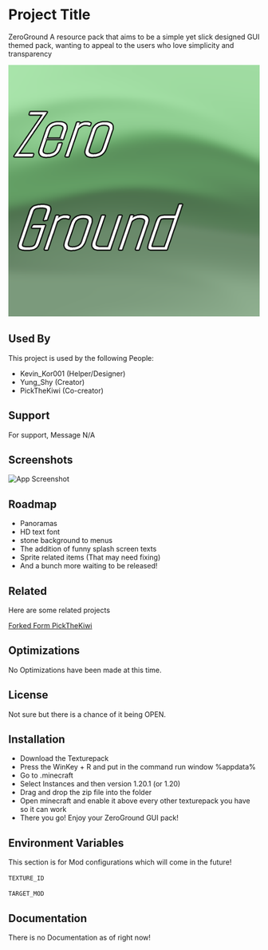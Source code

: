 
# Project Title

ZeroGround
A resource pack that aims to be a simple yet slick designed GUI themed pack, wanting to appeal to the users who love simplicity and transparency


![Logo](https://github.com/PickTheKiwi/ZeroGround/blob/main/pack.png?raw=true)


## Used By

This project is used by the following People:

- Kevin_Kor001 (Helper/Designer)
- Yung_Shy (Creator)
- PickTheKiwi (Co-creator)


## Support

For support, Message N/A


## Screenshots

![App Screenshot](https://via.placeholder.com/468x300?text=App+Screenshot+Here)


## Roadmap

- Panoramas
- HD text font
- stone background to menus
- The addition of funny splash screen texts
- Sprite related items (That may need fixing)
- And a bunch more waiting to be released!


## Related

Here are some related projects

[Forked Form PickTheKiwi](https://github.com/PickTheKiwi/ZeroGround)


## Optimizations

No Optimizations have been made at this time.


## License

Not sure but there is a chance of it being OPEN.


## Installation



- Download the Texturepack
- Press the WinKey + R and put in the command run window %appdata%
- Go to .minecraft
- Select Instances and then version 1.20.1 (or 1.20)
- Drag and drop the zip file into the folder
- Open minecraft and enable it above every other texturepack you have so it can work
- There you go! Enjoy your ZeroGround GUI pack!

## Environment Variables

This section is for Mod configurations which will come in the future!

`TEXTURE_ID`

`TARGET_MOD`


## Documentation

There is no Documentation as of right now!
